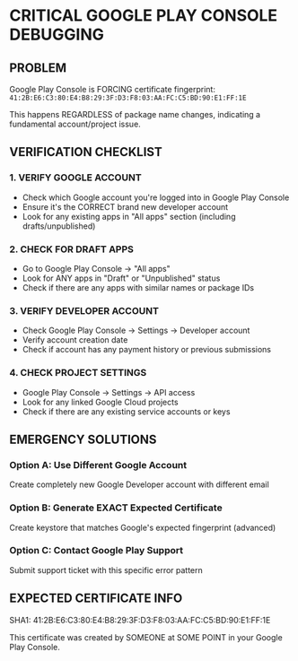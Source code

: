 # CRITICAL GOOGLE PLAY CONSOLE DEBUGGING

## PROBLEM
Google Play Console is FORCING certificate fingerprint: `41:2B:E6:C3:80:E4:B8:29:3F:D3:F8:03:AA:FC:C5:BD:90:E1:FF:1E`

This happens REGARDLESS of package name changes, indicating a fundamental account/project issue.

## VERIFICATION CHECKLIST

### 1. VERIFY GOOGLE ACCOUNT
- Check which Google account you're logged into in Google Play Console
- Ensure it's the CORRECT brand new developer account
- Look for any existing apps in "All apps" section (including drafts/unpublished)

### 2. CHECK FOR DRAFT APPS
- Go to Google Play Console → "All apps"
- Look for ANY apps in "Draft" or "Unpublished" status
- Check if there are any apps with similar names or package IDs

### 3. VERIFY DEVELOPER ACCOUNT
- Check Google Play Console → Settings → Developer account
- Verify account creation date
- Check if account has any payment history or previous submissions

### 4. CHECK PROJECT SETTINGS
- Google Play Console → Settings → API access
- Look for any linked Google Cloud projects
- Check if there are any existing service accounts or keys

## EMERGENCY SOLUTIONS

### Option A: Use Different Google Account
Create completely new Google Developer account with different email

### Option B: Generate EXACT Expected Certificate
Create keystore that matches Google's expected fingerprint (advanced)

### Option C: Contact Google Play Support
Submit support ticket with this specific error pattern

## EXPECTED CERTIFICATE INFO
SHA1: 41:2B:E6:C3:80:E4:B8:29:3F:D3:F8:03:AA:FC:C5:BD:90:E1:FF:1E

This certificate was created by SOMEONE at SOME POINT in your Google Play Console.
